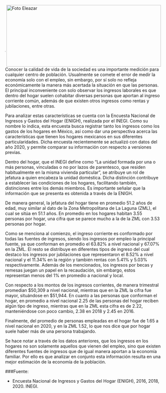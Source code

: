 
<p>
   <a title="ir a Otras Publicaciones" href="http://www.trcimplan.gob.mx/autores/pedro-eleazar-gonzalez-valdez.html"><img class="img-responsive contenido-imagen" src="../imagenes/128/lic-pedro-eleazar-gonzalez-valdez-top2.png" align="right" alt="Foto Eleazar" width="500" height="200"></a>
</p>

</br></br></br></br></br></br></br></br>

---


Conocer la calidad de vida de la sociedad es una importante medición para cualquier centro de población. Usualmente se comete el error de medir la economía solo con el empleo, sin embargo, por sí solo no refleja económicamente la manera más acertada la situación en que las personas. El principal inconveniente con solo observar los ingresos laborales es que dentro del hogar suelen cohabitar diversas personas que aportan al ingreso corriente común, además de que existen otros ingresos como rentas y jubilaciones, entre otras.

Para analizar estas características se cuenta con la Encuesta Nacional de Ingresos y Gastos del Hogar (ENIGH), realizada por el INEGI. Como su nombre lo indica, esta encuesta busca registrar tanto los ingresos como los gastos de los hogares en México, así como dar una perspectiva acerca las características que tienen los hogares mexicanos en sus diferentes particularidades. Dicha encuesta recientemente se actualizó con datos del año 2020, y permite comparar su información con respecto a versiones previas.

Dentro del hogar, que el INEGI define como “La unidad formada por una o más personas, vinculadas o no por lazos de parentesco, que residen habitualmente en la misma vivienda particular”, se atribuye un rol de jefatura a quien encabeza la unidad doméstica. Dicha distinción contribuye a establecer las condiciones de los hogares, facilitando también, distinciones entre los demás miembros. Es importante señalar que la información que se presenta es obtenida a través de la ENIGH.

De manera general, la jefatura del hogar tiene en promedio 51.2 años de edad, muy similar al dato de la Zona Metropolitana de La Laguna (ZML), el cual se sitúa en 51.1 años. En promedio en los hogares habitan 3.55 personas por hogar, una cifra que se parece mucho a la de la ZML con 3.53 personas por hogar.

Como se menciona al comienzo, el ingreso corriente es conformado por todas las fuentes de ingresos, siendo los ingresos por empleo la principal fuente, ya que conforman en promedio el 63.82% a nivel nacional y 67.07% en la ZML. El resto se distribuye en diferentes tipos de ingreso del cual destaco los ingresos por jubilaciones que representaron el 8.52% a nivel nacional y el 11.34% en la región y también rentas con 5.41% y 5.03% respectivamente. Además de los mencionados, los ingresos por becas y remesas juegan un papel en la recaudación, sin embargo, estos representan menos del 1% en promedio a nacional y local.

Con respecto a los montos de los ingresos corrientes, de manera trimestral promedian $50,309 a nivel nacional, mientras que en la ZML la cifra fue mayor, situándose en $51,944. En cuanto a las personas que conforman el hogar, en promedio a nivel nacional 2.25 de las personas del hogar reciben algún tipo de ingreso, mientras que en la ZML esta cifra es de 2.22, manteniéndose con poco cambio, 2.38 en 2018 y 2.45 en 2016.

Finalmente, del promedio de personas empleadas en el hogar fue de 1.65 a nivel nacional en 2020, y en la ZML 1.52, lo que nos dice que por hogar suele haber más de una persona trabajando.

Se hace notar a través de los datos anteriores, que los ingresos en los hogares no son solamente aquellos que vienen del empleo, sino que existen diferentes fuentes de ingresos que de igual manera aportan a la economía familiar. Por ello es que analizar en conjunto esta información resulta en una mejor estimación de la economía de la población.

###Fuente:

- Encuesta Nacional de Ingresos y Gastos del Hogar (ENIGH), 2016, 2018, 2020. INEGI.
